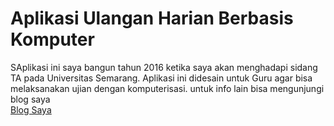 Aplikasi Ulangan Harian Berbasis Komputer
==================

<font align="justify">SAplikasi ini saya bangun tahun 2016 ketika saya akan menghadapi sidang TA pada Universitas Semarang. Aplikasi ini didesain untuk 
Guru agar bisa melaksanakan ujian dengan komputerisasi. untuk info lain bisa mengunjungi blog saya</font>
<br /> [Blog Saya](http://digtion.blogspot.com)
